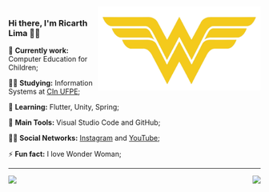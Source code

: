 <img src = ".github/wonderwoman.png" width = "325px" align = "right">

### Hi there, I'm Ricarth Lima 👩‍💻

🔭 **Currently work:** Computer Education for Children;

:man_student: **Studying:** Information Systems at [CIn UFPE](https://portal.cin.ufpe.br/);

🌱 **Learning:** Flutter, Unity, Spring;

:school_satchel: **Main Tools:** Visual Studio Code and GitHub;

:raising_hand_man: **Social Networks:** [Instagram](https://www.instagram.com/ricarthlima/) and [YouTube](https://www.youtube.com/channel/UCzQIC5Emb1scaYgpJKjktaQ);

⚡ **Fun fact:** I love Wonder Woman;

---

<a href="https://github.com/ricarthlima/ricarthlima">
  <img align = "left" src = "https://github-readme-stats.vercel.app/api/top-langs/?username=ricarthlima" />
</a>

<a href="https://github.com/ricarthlima/ricarthlima">
  <img align = "right" src = "https://github-readme-stats.vercel.app/api?username=ricarthlima&show_icons=true" />
</a>

<!--
**ricarthlima/ricarthlima** is a ✨ _special_ ✨ repository because its `README.md` (this file) appears on your GitHub profile.

Here are some ideas to get you started:
- 👯 I’m looking to collaborate on ...
- - 🤔 I’m looking for help with ...
- 💬 Ask me about ...
- 😄 Pronouns: ...

-->
